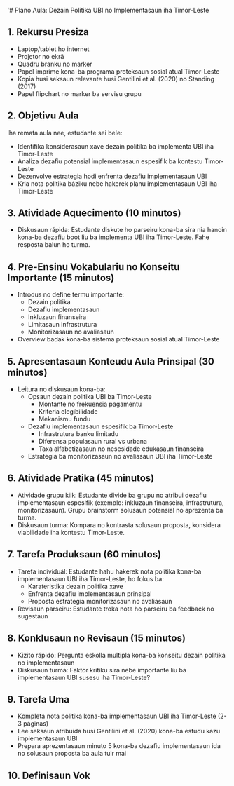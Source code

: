 '# Plano Aula: Dezain Politika UBI no Implementasaun iha Timor-Leste

## 1. Rekursu Presiza

- Laptop/tablet ho internet
- Projetor no ekrã
- Quadru branku no marker
- Papel imprime kona-ba programa proteksaun sosial atual Timor-Leste
- Kopia husi seksaun relevante husi Gentilini et al. (2020) no Standing (2017)
- Papel flipchart no marker ba servisu grupu

## 2. Objetivu Aula

Iha remata aula nee, estudante sei bele:
- Identifika konsiderasaun xave dezain politika ba implementa UBI iha Timor-Leste
- Analiza dezafiu potensial implementasaun espesifik ba kontestu Timor-Leste
- Dezenvolve estrategia hodi enfrenta dezafiu implementasaun UBI
- Kria nota politika báziku nebe hakerek planu implementasaun UBI iha Timor-Leste

## 3. Atividade Aquecimento (10 minutos)

- Diskusaun rápida: Estudante diskute ho parseiru kona-ba sira nia hanoin kona-ba dezafiu boot liu ba implementa UBI iha Timor-Leste. Fahe resposta balun ho turma.

## 4. Pre-Ensinu Vokabulariu no Konseitu Importante (15 minutos)

- Introdus no define termu importante:
  - Dezain politika
  - Dezafiu implementasaun
  - Inkluzaun finanseira
  - Limitasaun infrastrutura
  - Monitorizasaun no avaliasaun
- Overview badak kona-ba sistema proteksaun sosial atual Timor-Leste

## 5. Apresentasaun Konteudu Aula Prinsipal (30 minutos)

- Leitura no diskusaun kona-ba:
  - Opsaun dezain politika UBI ba Timor-Leste
    - Montante no frekuensia pagamentu
    - Kriteria elegibilidade
    - Mekanismu fundu
  - Dezafiu implementasaun espesifik ba Timor-Leste
    - Infrastrutura banku limitadu
    - Diferensa populasaun rural vs urbana
    - Taxa alfabetizasaun no nesesidade edukasaun finanseira
  - Estrategia ba monitorizasaun no avaliasaun UBI iha Timor-Leste

## 6. Atividade Pratika (45 minutos)

- Atividade grupu kiik: Estudante divide ba grupu no atribui dezafiu implementasaun espesifik (exemplo: inkluzaun finanseira, infrastrutura, monitorizasaun). Grupu brainstorm solusaun potensial no aprezenta ba turma.
- Diskusaun turma: Kompara no kontrasta solusaun proposta, konsidera viabilidade iha kontestu Timor-Leste.

## 7. Tarefa Produksaun (60 minutos)

- Tarefa individuál: Estudante hahu hakerek nota politika kona-ba implementasaun UBI iha Timor-Leste, ho fokus ba:
  - Karateristika dezain politika xave
  - Enfrenta dezafiu implementasaun prinsipal
  - Proposta estrategia monitorizasaun no avaliasaun
- Revisaun parseiru: Estudante troka nota ho parseiru ba feedback no sugestaun

## 8. Konklusaun no Revisaun (15 minutos)

- Kizito rápido: Pergunta eskolla multipla kona-ba konseitu dezain politika no implementasaun
- Diskusaun turma: Faktor kritiku sira nebe importante liu ba implementasaun UBI susesu iha Timor-Leste?

## 9. Tarefa Uma

- Kompleta nota politika kona-ba implementasaun UBI iha Timor-Leste (2-3 páginas)
- Lee seksaun atribuida husi Gentilini et al. (2020) kona-ba estudu kazu implementasaun UBI
- Prepara aprezentasaun minuto 5 kona-ba dezafiu implementasaun ida no solusaun proposta ba aula tuir mai

## 10. Definisaun Vok